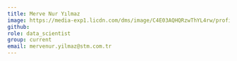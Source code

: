 ```yaml
---
title: Merve Nur Yılmaz
image: https://media-exp1.licdn.com/dms/image/C4E03AQHQRzwThYL4rw/profile-displayphoto-shrink_200_200/0/1543658482320?e=1648080000&v=beta&t=eDqlPgHcMWcckiBmUOCXwjrkOaqPyGF9s5Fx6pWAQS0
github: 
role: data_scientist
group: current
email: mervenur.yilmaz@stm.com.tr
---
```



